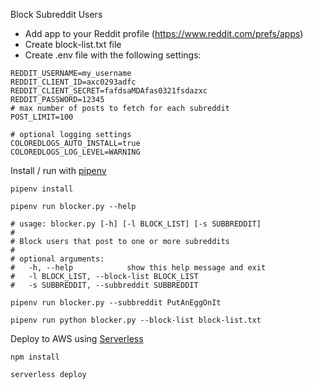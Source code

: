 Block Subreddit Users

* Add app to your Reddit profile (https://www.reddit.com/prefs/apps)
* Create block-list.txt file
* Create .env file with the following settings:

```
REDDIT_USERNAME=my_username
REDDIT_CLIENT_ID=axc0293adfc
REDDIT_CLIENT_SECRET=fafdsaMDAfas0321fsdazxc
REDDIT_PASSWORD=12345
# max number of posts to fetch for each subreddit
POST_LIMIT=100

# optional logging settings
COLOREDLOGS_AUTO_INSTALL=true
COLOREDLOGS_LOG_LEVEL=WARNING
```

Install / run with [pipenv](https://pipenv.readthedocs.io/en/latest/)

```
pipenv install

pipenv run blocker.py --help

# usage: blocker.py [-h] [-l BLOCK_LIST] [-s SUBBREDDIT]
# 
# Block users that post to one or more subreddits
# 
# optional arguments:
#   -h, --help            show this help message and exit
#   -l BLOCK_LIST, --block-list BLOCK_LIST
#   -s SUBBREDDIT, --subbreddit SUBBREDDIT

pipenv run blocker.py --subbreddit PutAnEggOnIt

pipenv run python blocker.py --block-list block-list.txt
```

Deploy to AWS using [Serverless](https://serverless.com/framework/docs/providers/aws/guide/serverless.yml/)

```
npm install

serverless deploy
```